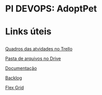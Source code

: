 # PI DEVOPS: AdoptPet <h1>

# Links úteis <h2>

[Quadros das atvidades no Trello]([[https://trello.com/c/lxPaSVNX/1-documenta%C3%A7%C3%A3o](https://trello.com/invite/b/ffWOn5Vm/ATTIf4a743b256672ec11d9afcef14fa6588ED0B0001/pi-adoptpet)](https://trello.com/invite/b/ffWOn5Vm/ATTIf4a743b256672ec11d9afcef14fa6588ED0B0001/pi-adoptpet))

[Pasta de arquivos no Drive]([https://drive.google.com/drive/folders/1Abr0c9Uyynpwj6P3RiipxUwwVRmuMPDy](https://drive.google.com/drive/folders/1JZGJ1gA7rp1PMR1pMpqAKl0uswMqMeKX?usp=drive_link))

[Documentação]([https://docs.google.com/document/d/15FYtIashOtWo4Ox1Z2NLVu0KAhjWonLE-BkQuA0Jt4I/edit?usp=sharing](https://docs.google.com/document/d/1UJlHrpfKCRcbPsGQAtmYXyWB9o64vFVRW6Q99d_bTI8/edit?usp=sharing))

[Backlog]([https://docs.google.com/document/d/15GkXD5FE-ZkIk-qnmxSfJkBloKQtZ5bcMbKezhgC-xs/edit?usp=sharing](https://docs.google.com/document/d/15GkXD5FE-ZkIk-qnmxSfJkBloKQtZ5bcMbKezhgC-xs/edit?usp=sharing)https://docs.google.com/document/d/15GkXD5FE-ZkIk-qnmxSfJkBloKQtZ5bcMbKezhgC-xs/edit?usp=sharing)

[Flex Grid](http://exemplo.com/)




 
